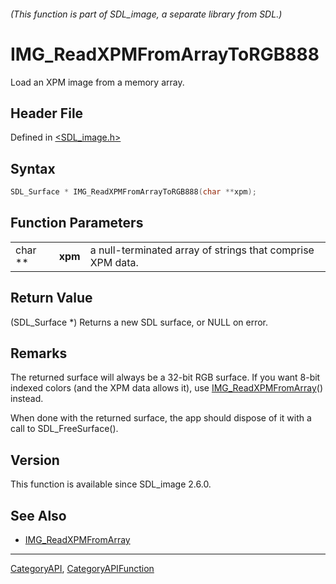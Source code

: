 ###### (This function is part of SDL_image, a separate library from SDL.)
# IMG_ReadXPMFromArrayToRGB888

Load an XPM image from a memory array.

## Header File

Defined in [<SDL_image.h>](https://github.com/libsdl-org/SDL_image/blob/SDL2/include/SDL_image.h)

## Syntax

```c
SDL_Surface * IMG_ReadXPMFromArrayToRGB888(char **xpm);
```

## Function Parameters

|         |         |                                                            |
| ------- | ------- | ---------------------------------------------------------- |
| char ** | **xpm** | a null-terminated array of strings that comprise XPM data. |

## Return Value

(SDL_Surface *) Returns a new SDL surface, or NULL on error.

## Remarks

The returned surface will always be a 32-bit RGB surface. If you want 8-bit
indexed colors (and the XPM data allows it), use
[IMG_ReadXPMFromArray](IMG_ReadXPMFromArray)() instead.

When done with the returned surface, the app should dispose of it with a
call to SDL_FreeSurface().

## Version

This function is available since SDL_image 2.6.0.

## See Also

- [IMG_ReadXPMFromArray](IMG_ReadXPMFromArray)

----
[CategoryAPI](CategoryAPI), [CategoryAPIFunction](CategoryAPIFunction)

